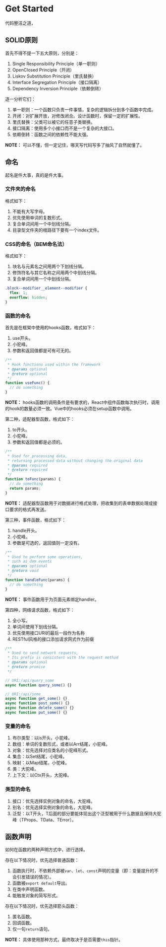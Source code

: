 # Get Started

代码整洁之道，

## SOLID原则

首先不得不提一下五大原则，分别是：

1. Single Responsibility Principle（单一职则）
2. OpenClosed Principle（开闭）
3. Liskov Substitution Principle（里氏替换）
4. Interface Segregation Principle（接口隔离）
5. Dependency Inversion Principle（依赖倒转）

逐一分析它们：

1. 单一职则：一个函数只负责一件事情，复杂的逻辑拆分到多个函数中完成。
2. 开闭：对扩展开放，对修改闭合。设计函数时，保留一定的扩展性。
3. 里氏替换：父类可以被它的任意子类替换。
4. 接口隔离：使用多个小接口而不是一个复杂的大接口。
5. 依赖倒转：函数之间的依赖性不能太强。

__NOTE：__ 可以不懂，但一定记住，哪天写代码写多了抽风了自然就懂了。

## 命名

起名是件大事，真的是件大事。

### 文件夹的命名

格式如下：

1. 不能有大写字母。
2. 优先使用单词的复数形式。
3. 复合单词间用一个中划线分隔。
4. 目录型文件夹的根路径下要有一个index文件。

### CSS的命名（BEM命名法）

格式如下：

1. 块名与元素名之间用两个下划线分隔。
2. 修饰符名与其它名称之间用两个中划线分隔。
3. 复合单词间用一个中划线分隔。

~~~scss
.block--modifier__element--modifier {
  flex: 1;
  overflow: hidden;
}
~~~

### 函数的命名

首先是在框架中使用的hooks函数，格式如下：

1. use开头。
2. 小驼峰。
3. 参数和返回值都是可有可无的。

~~~ts
/**
 * Hook functions used within the framework
 * @params optional
 * @return optional
 */
function useFunc() {
  // do something
}
~~~

__NOTE：__ hooks函数的调用条件是有要求的，React中组件函数每次执行时，调用的hook的数量必须一致。Vue中的hooks必须在setup函数中调用。

第二种，适配器型函数，格式如下：

1. to开头。
2. 小驼峰。
3. 参数和返回值都是必须的。

~~~ts
/**
 * Used for processing data,
 * returning processed data without changing the original data
 * @params required
 * @return required
 */
function toFunc(params) {
  // do something
  return params;
}
~~~

__NOTE：__ 适配器型函数用于对数据进行格式处理，把收集到的表单数据处理成接口要求的格式再发送。

第三种，事件函数，格式如下：

1. handle开头。
2. 小驼峰。
3. 参数是可选的，返回值则一定没有。

~~~ts
/**
 * Used to perform some operations,
 * such as dom events
 * @params optional
 * @return void
 */
function handleFunc(params) {
  // do something
}
~~~

__NOTE：__ 事件函数用于为页面元素绑定handler。

第四种，网络请求函数，格式如下：

1. 全小写。
2. 单词间使用下划线分隔。
3. 优先使用接口URI的最后一段作为名称
4. RESTful风格的接口添加请求网式作为前缀

~~~ts
/**
 * Used to send network requests,
 * Its prefix is consistent with the request method
 * @params optional
 * @return promise
 */

// URI:/api/query_some
async function query_some() {}

// URI:/api/some
async function get_some() {}
async function post_some() {}
async function delete_some() {}
async function put_some() {}
~~~

### 变量的命名

1. 布尔类型：以is开头，小驼峰。
2. 数组：单词的复数形式，或者以Arr结尾，小驼峰。
3. 对象：优先选择对应类名的小驼峰形式。
4. 集合：以Set结尾，小驼峰。
5. 映射：以Map结尾，小驼峰。
6. 类：大驼峰。
7. 上下文：以Ctx开头，大驼峰。

### 类型的命名

1. 接口：优先选择实例对象的命名，大驼峰。
2. 别名：优先选择实例对象的命名，大驼峰。
3. 泛型：以T开头，T后面的部分要能体现出这个泛型被用于什么数据且保持大驼峰（TProps、TData、TError）。

## 函数声明

如何在函数的两种声明方式中，进行选择。

存在以下情况时，优先选择普通函数：

1. 函数执行时，不依赖外部被`var`、`let`、`const`声明的变量（即：变量提升的不会引发错误的情况）。
2. 函数被`export default`导出。
3. 在类中声明函数。
4. 能触发对象的简写形式。

存在以下情况时，优先选择箭头函数：

1. 匿名函数。
2. 回调函数。
3. 仅一句`return`语句。

__NOTE：__ 具体使用那种方式，最终取决于是否需要`this`指针。





